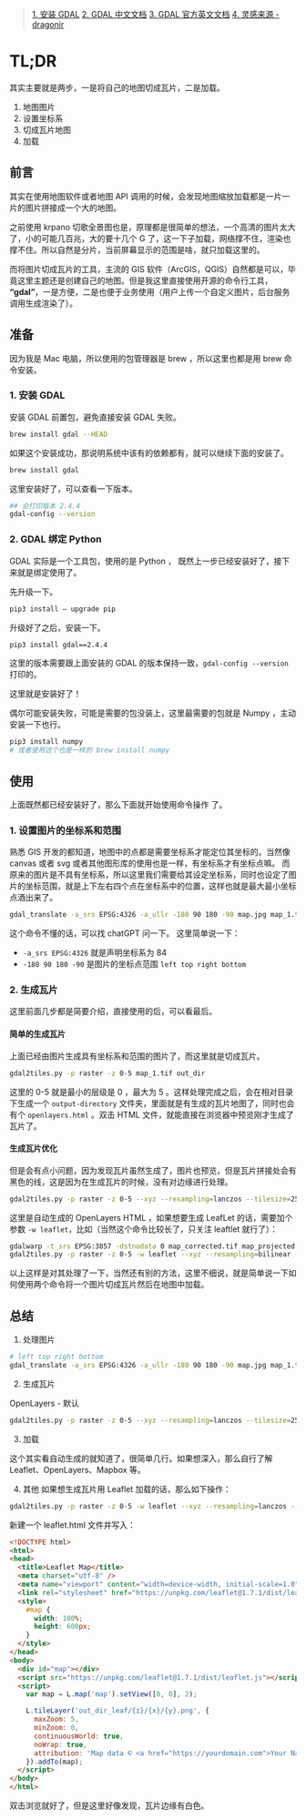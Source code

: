 
> [1. 安装 GDAL](https://medium.com/@egiron/how-to-install-gdal-and-qgis-on-macos-catalina-ca690dca4f91)
> [2. GDAL 中文文档](https://www.osgeo.cn/gdal/programs/gdal2tiles.html)
> [3. GDAL 官方英文文档](https://gdal.org/programs/gdal2tiles.html)
> [4. 灵感来源 - dragonir](https://github.com/dragonir/zelda-map/blob/master/README.md)

# TL;DR

其实主要就是两步，一是将自己的地图切成瓦片，二是加载。
1. 地图图片
2. 设置坐标系
3. 切成瓦片地图
4. 加载

## 前言

其实在使用地图软件或者地图 API 调用的时候，会发现地图缩放加载都是一片一片的图片拼接成一个大的地图。

之前使用 krpano 切歌全景图也是，原理都是很简单的想法，一个高清的图片太大了，小的可能几百兆，大的要十几个 G 了，这一下子加载，网络撑不住，渲染也撑不住。所以自然是分片，当前屏幕显示的范围是啥，就只加载这里的。

而将图片切成瓦片的工具，主流的 GIS 软件（ArcGIS，QGIS）自然都是可以，毕竟这里主题还是创建自己的地图。但是我这里直接使用开源的命令行工具， **“gdal”**，一是方便，二是也便于业务使用（用户上传一个自定义图片，后台服务调用生成渲染了）。

## 准备

因为我是 Mac 电脑，所以使用的包管理器是 brew ，所以这里也都是用 brew 命令安装。
### 1. 安装 GDAL

安装 GDAL 前置包，避免直接安装 GDAL 失败。

```bash
brew install gdal --HEAD
```

如果这个安装成功，那说明系统中该有的依赖都有，就可以继续下面的安装了。

```bash
brew install gdal
```

这里安装好了，可以查看一下版本。

```bash
## 会打印版本 2.4.4
gdal-config --version  
```

### 2. GDAL 绑定 Python

GDAL 实际是一个工具包，使用的是 Python ， 既然上一步已经安装好了，接下来就是绑定使用了。

先升级一下。

```bash
pip3 install — upgrade pip
```

升级好了之后，安装一下。

```bash
pip3 install gdal==2.4.4
```

这里的版本需要跟上面安装的 GDAL 的版本保持一致，`gdal-config --version` 打印的。

这里就是安装好了！

偶尔可能安装失败，可能是需要的包没装上，这里最需要的包就是 Numpy ，主动安装一下也行。

```bash
pip3 install numpy  
# 或者使用这个也是一样的 brew install numpy
```

## 使用

上面既然都已经安装好了，那么下面就开始使用命令操作
了。

### 1. 设置图片的坐标系和范围

熟悉 GIS 开发的都知道，地图中的点都是需要坐标系才能定位其坐标的。当然像 canvas 或者 svg 或者其他图形库的使用也是一样，有坐标系才有坐标点嘛。
而原来的图片是不具有坐标系，所以这里我们需要给其设定坐标系，同时也设定了图片的坐标范围，就是上下左右四个点在坐标系中的位置，这样也就是最大最小坐标点酒出来了。

```bash
gdal_translate -a_srs EPSG:4326 -a_ullr -180 90 180 -90 map.jpg map_1.tif
```
这个命令不懂的话，可以找 chatGPT 问一下。
这里简单说一下：
- `-a_srs EPSG:4326` 就是声明坐标系为 84 
- `-180 90 180 -90` 是图片的坐标点范围  `left top right bottom` 

### 2. 生成瓦片

这里前面几步都是简要介绍，直接使用的后，可以看最后。
#### 简单的生成瓦片

上面已经由图片生成具有坐标系和范围的图片了，而这里就是切成瓦片。
```bash
gdal2tiles.py -p raster -z 0-5 map_1.tif out_dir
```
这里的 0-5 就是最小的层级是 0 ，最大为 5 。这样处理完成之后，会在相对目录下生成一个 `output-directory` 文件夹，里面就是有生成的瓦片地图了，同时也会有个 `openlayers.html` 。双击 HTML 文件，就能直接在浏览器中预览刚才生成了瓦片了。

#### 生成瓦片优化

但是会有点小问题，因为发现瓦片虽然生成了，图片也预览，但是瓦片拼接处会有黑色的线，这是因为在生成瓦片的时候，没有对边缘进行处理。

```bash
gdal2tiles.py -p raster -z 0-5 --xyz --resampling=lanczos --tilesize=258 --tiledriver=PNG map_1.tif out_dir
```
这里是自动生成的 OpenLayers HTML ，如果想要生成 LeafLet 的话，需要加个参数 `-w leaflet`，比如（当然这个命令比较长了，只关注 leaftlet 就行了）：

```bash
gdalwarp -t_srs EPSG:3857 -dstnodata 0 map_corrected.tif map_projected.tif
gdal2tiles.py -p raster -z 0-5 -w leaflet --xyz --resampling=bilinear --tile-size=256 map_projected.tif output-directory
```

以上这样是对其处理了一下，当然还有别的方法，这里不细说，就是简单说一下如何使用两个命令将一个图片切成瓦片然后在地图中加载。

## 总结

1. 处理图片

```bash
# left top right bottom
gdal_translate -a_srs EPSG:4326 -a_ullr -180 90 180 -90 map.jpg map_1.tif
```

2. 生成瓦片

OpenLayers - 默认
```bash
gdal2tiles.py -p raster -z 0-5 --xyz --resampling=lanczos --tilesize=258 --tiledriver=PNG map_1.tif out_dir
```

3. 加载

这个其实看自动生成的就知道了，很简单几行。如果想深入，那么自行了解 Leaflet、OpenLayers、Mapbox 等。

4. 其他
如果想生成瓦片用 Leaflet 加载的话，那么如下操作：
```bash
gdal2tiles.py -p raster -z 0-5 -w leaflet --xyz --resampling=lanczos --tilesize=258 --tiledriver=PNG map_1.tif out_dir_leaf
```

新建一个 leaflet.html 文件并写入：
```html
<!DOCTYPE html>
<html>
<head>
  <title>Leaflet Map</title>
  <meta charset="utf-8" />
  <meta name="viewport" content="width=device-width, initial-scale=1.0">
  <link rel="stylesheet" href="https://unpkg.com/leaflet@1.7.1/dist/leaflet.css" />
  <style>
    #map {
      width: 100%;
      height: 600px;
    }
  </style>
</head>
<body>
  <div id="map"></div>
  <script src="https://unpkg.com/leaflet@1.7.1/dist/leaflet.js"></script>
  <script>
    var map = L.map('map').setView([0, 0], 2);

    L.tileLayer('out_dir_leaf/{z}/{x}/{y}.png', {
      maxZoom: 5,
      minZoom: 0,
      continuousWorld: true,
      noWrap: true,
      attribution: 'Map data © <a href="https://yourdomain.com">Your Name</a>'
    }).addTo(map);
  </script>
</body>
</html>
```
双击浏览就好了，但是这里好像发现，瓦片边缘有白色。